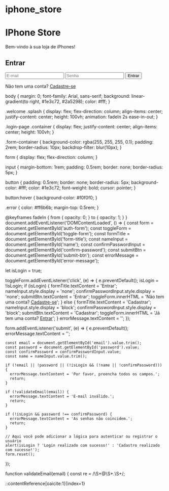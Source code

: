 # iphone_store
<!DOCTYPE html>
<html lang="pt-BR">
<head>
  <meta charset="UTF-8" />
  <meta name="viewport" content="width=device-width, initial-scale=1.0"/>
  <title>IPhone Store</title>
  <link rel="stylesheet" href="style.css" />
</head>
<body class="welcome">
  <div class="splash">
    <h1>IPhone Store</h1>
    <p>Bem-vindo à sua loja de iPhones!</p>
  </div>
  <script>
    setTimeout(() => {
      window.location.href = "login.html";
    }, 3000);
  </script>
</body>
</html>
<!DOCTYPE html>
<html lang="pt-BR">
<head>
  <meta charset="UTF-8" />
  <meta name="viewport" content="width=device-width, initial-scale=1.0"/>
  <title>Login - IPhone Store</title>
  <link rel="stylesheet" href="style.css" />
</head>
<body class="login-page">
  <div class="container">
    <div class="form-container">
      <form id="auth-form">
        <h2 id="form-title">Entrar</h2>
        <input type="text" id="name" placeholder="Nome completo" style="display: none;" />
        <input type="email" id="email" placeholder="E-mail" required />
        <input type="password" id="password" placeholder="Senha" required />
        <input type="password" id="confirm-password" placeholder="Confirmar senha" style="display: none;" />
        <button type="submit" id="submit-btn">Entrar</button>
        <p id="toggle-form">Não tem uma conta? <a href="#">Cadastre-se</a></p>
        <p id="error-message" class="error"></p>
      </form>
    </div>
  </div>
  <script src="script.js"></script>
</body>
</html>
body {
  margin: 0;
  font-family: Arial, sans-serif;
  background: linear-gradient(to right, #1e3c72, #2a5298);
  color: #fff;
}

.welcome .splash {
  display: flex;
  flex-direction: column;
  align-items: center;
  justify-content: center;
  height: 100vh;
  animation: fadeIn 2s ease-in-out;
}

.login-page .container {
  display: flex;
  justify-content: center;
  align-items: center;
  height: 100vh;
}

.form-container {
  background-color: rgba(255, 255, 255, 0.1);
  padding: 2rem;
  border-radius: 10px;
  backdrop-filter: blur(10px);
}

form {
  display: flex;
  flex-direction: column;
}

input {
  margin-bottom: 1rem;
  padding: 0.5rem;
  border: none;
  border-radius: 5px;
}

button {
  padding: 0.5rem;
  border: none;
  border-radius: 5px;
  background-color: #fff;
  color: #1e3c72;
  font-weight: bold;
  cursor: pointer;
}

button:hover {
  background-color: #f0f0f0;
}

.error {
  color: #ff6b6b;
  margin-top: 0.5rem;
}

@keyframes fadeIn {
  from { opacity: 0; }
  to { opacity: 1; }
}
document.addEventListener('DOMContentLoaded', () => {
  const form = document.getElementById('auth-form');
  const toggleForm = document.getElementById('toggle-form');
  const formTitle = document.getElementById('form-title');
  const nameInput = document.getElementById('name');
  const confirmPasswordInput = document.getElementById('confirm-password');
  const submitBtn = document.getElementById('submit-btn');
  const errorMessage = document.getElementById('error-message');

  let isLogin = true;

  toggleForm.addEventListener('click', (e) => {
    e.preventDefault();
    isLogin = !isLogin;
    if (isLogin) {
      formTitle.textContent = 'Entrar';
      nameInput.style.display = 'none';
      confirmPasswordInput.style.display = 'none';
      submitBtn.textContent = 'Entrar';
      toggleForm.innerHTML = 'Não tem uma conta? <a href="#">Cadastre-se</a>';
    } else {
      formTitle.textContent = 'Cadastrar';
      nameInput.style.display = 'block';
      confirmPasswordInput.style.display = 'block';
      submitBtn.textContent = 'Cadastrar';
      toggleForm.innerHTML = 'Já tem uma conta? <a href="#">Entrar</a>';
    }
    errorMessage.textContent = '';
  });

  form.addEventListener('submit', (e) => {
    e.preventDefault();
    errorMessage.textContent = '';

    const email = document.getElementById('email').value.trim();
    const password = document.getElementById('password').value;
    const confirmPassword = confirmPasswordInput.value;
    const name = nameInput.value.trim();

    if (!email || !password || (!isLogin && (!name || !confirmPassword))) {
      errorMessage.textContent = 'Por favor, preencha todos os campos.';
      return;
    }

    if (!validateEmail(email)) {
      errorMessage.textContent = 'E-mail inválido.';
      return;
    }

    if (!isLogin && password !== confirmPassword) {
      errorMessage.textContent = 'As senhas não coincidem.';
      return;
    }

    // Aqui você pode adicionar a lógica para autenticar ou registrar o usuário
    alert(isLogin ? 'Login realizado com sucesso!' : 'Cadastro realizado com sucesso!');
    form.reset();
  });

  function validateEmail(email) {
    const re = /\S+@\S+\.\S+/;

::contentReference[oaicite:1]{index=1}
 
